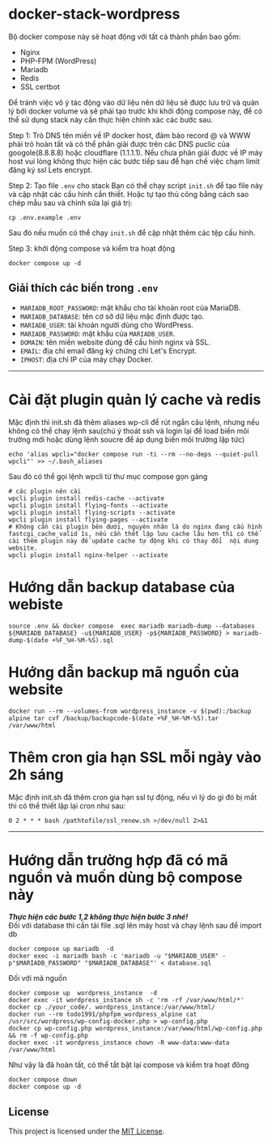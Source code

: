 # docker-stack-wordpress

Bộ docker compose này sẽ hoạt động với tất cả thành phần bao gồm:
- Nginx
- PHP-FPM (WordPress)
- Mariadb
- Redis
- SSL certbot

Để tránh việc vô ý tác  động vào dữ liệu nên  dữ liệu sẽ được lưu trữ và quản lý bởi docker volume và  sẽ phải tạo trước khi khởi động compose này,  để có thể sử dụng stack này cần thực hiện chính xác các  bước sau.

Step 1: Trỏ DNS tên miền về  IP docker host, đảm bảo record @ và WWW phải trỏ hoàn tất và  có thể phân giải được trên các DNS puclic của googole(8.8.8.8) hoặc cloudflare (1.1.1.1). Nếu chưa phân giải được về IP máy host vui lòng không  thực hiện các bước tiếp sau để hạn chế việc chạm limit đăng ký ssl Lets encrypt.

Step 2: Tạo file `.env` cho stack
Bạn có thể chạy script `init.sh` để tạo file này và cập nhật các cấu hình cần thiết.
Hoặc tự tạo thủ công bằng cách sao chép mẫu sau và chỉnh sửa lại giá trị:
```
cp .env.example .env
```
Sau đó nếu muốn có thể chạy `init.sh` để cập nhật thêm các tệp cấu hình.

Step 3: khởi động compose và kiểm tra hoạt động
```
docker compose up -d
```

## Giải thích các biến trong `.env`

- `MARIADB_ROOT_PASSWORD`: mật khẩu cho tài khoản root của MariaDB.
- `MARIADB_DATABASE`: tên cơ sở dữ liệu mặc định được tạo.
- `MARIADB_USER`: tài khoản người dùng cho WordPress.
- `MARIADB_PASSWORD`: mật khẩu của `MARIADB_USER`.
- `DOMAIN`: tên miền website dùng để cấu hình nginx và SSL.
- `EMAIL`: địa chỉ email đăng ký chứng chỉ Let's Encrypt.
- `IPHOST`: địa chỉ IP của máy chạy Docker.

---

# Cài đặt plugin quản lý cache và redis
Mặc định thì init.sh đã thêm aliases wp-cli để rút ngắn câu lệnh, nhưng nếu không có thể  chay lệnh sau(chú ý thoát ssh và login lại để load biến môi trường mới hoặc dùng lệnh soucre để áp dụng biến môi trường lập tức)
```
echo 'alias wpcli="docker compose run -ti --rm --no-deps --quiet-pull wpcli"' >> ~/.bash_aliases
```
Sau đó có thể gọi lệnh wpcli từ thư mục compose gọn gàng
```
# các plugin nên cài
wpcli plugin install redis-cache --activate
wpcli plugin install flying-fonts --activate
wpcli plugin install flying-scripts --activate
wpcli plugin install flying-pages --activate
# Không cần cài plugin bên dưới, nguyên nhân là do nginx đang cấu hình fastcgi_cache_valid 1s, nếu cần thết lập lưu cache lâu hơn thì có thể  cài thêm plugin này để update cache tự động khi có thay đổi  nội dung  website.
wpcli plugin install nginx-helper --activate
```

# Hướng dẫn backup database của webiste
```
source .env && docker compose  exec mariadb mariadb-dump --databases ${MARIADB_DATABASE} -u${MARIADB_USER} -p${MARIADB_PASSWORD} > mariadb-dump-$(date +%F_%H-%M-%S).sql
```

# Hướng dẫn backup mã nguồn của website
```
docker run --rm --volumes-from wordpress_instance -v $(pwd):/backup alpine tar cvf /backup/backupcode-$(date +%F_%H-%M-%S).tar /var/www/html
```
# Thêm cron gia hạn SSL mỗi ngày vào 2h sáng
Mặc định init.sh đã thêm cron gia hạn ssl tự động, nếu vì lý do gì đó bị mất  thì có thể thiết lập lại cron như sau:
```
0 2 * * * bash /pathtofile/ssl_renew.sh >/dev/null 2>&1
```

---

# Hướng dẫn trường hợp đã có mã nguồn và muốn dùng bộ  compose này
***Thực hiện các bước 1,2   không thực hiện bước 3 nhé!***   
Đối với database thì cần tải  file .sql lên máy host và chạy  lệnh sau để import db
```
docker compose up mariadb  -d
docker exec -i mariadb bash -c 'mariadb -u "$MARIADB_USER" -p"$MARIADB_PASSWORD" "$MARIADB_DATABASE"' < database.sql
```
Đối với mã nguồn 
```
docker compose up  wordpress_instance  -d
docker exec -it wordpress_instance sh -c 'rm -rf /var/www/html/*'
docker cp ./your_code/. wordpress_instance:/var/www/html/
docker run --rm todo1991/phpfpm_wordpress_alpine cat /usr/src/wordpress/wp-config-docker.php > wp-config.php
docker cp wp-config.php wordpress_instance:/var/www/html/wp-config.php && rm -f wp-config.php
docker exec -it wordpress_instance chown -R www-data:www-data /var/www/html
```
Như vậy là đã hoàn tất, có thể  tắt  bật lại compose và kiểm tra hoạt đông
```
docker compose down
docker compose up -d
```

## License
This project is licensed under the [MIT License](LICENSE).

